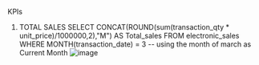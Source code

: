 KPIs
1. TOTAL SALES 
SELECT CONCAT(ROUND(sum(transaction_qty * unit_price)/1000000,2),"M") AS Total_sales 
FROM electronic_sales
WHERE  MONTH(transaction_date) = 3 -- using the month of march as Current Month
![image](https://github.com/user-attachments/assets/ee1a4748-258c-44ee-8ff7-f877601c524b)











